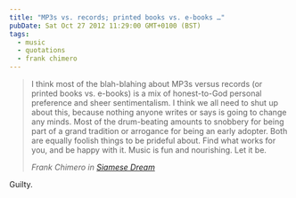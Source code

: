 ```yaml
---
title: "MP3s vs. records; printed books vs. e-books …"
pubDate: Sat Oct 27 2012 11:29:00 GMT+0100 (BST)
tags:
  - music
  - quotations
  - frank chimero
---
```


<blockquote><p>I think most of the blah-blahing about MP3s versus records (or printed books vs. e-books) is a mix of honest-to-God personal preference and sheer sentimentalism. I think we all need to shut up about this, because nothing anyone writes or says is going to change any minds. Most of the drum-beating amounts to snobbery for being part of a grand tradition or arrogance for being an early adopter. Both are equally foolish things to be prideful about. Find what works for you, and be happy with it. Music is fun and nourishing. Let it be.</p><cite>Frank Chimero in <a href="http://frankchimero.com/blog/2012/10/siamese-dream/">Siamese Dream</a></cite></blockquote>

<p>Guilty.</p>
